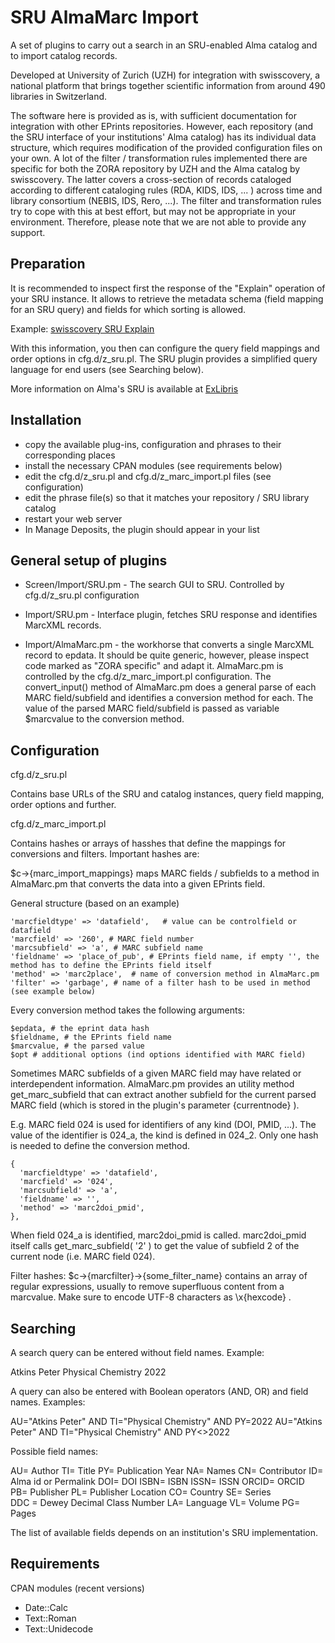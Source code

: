 # SRU AlmaMarc Import

A set of plugins to carry out a search in an SRU-enabled Alma catalog and to import catalog records.

Developed at University of Zurich (UZH) for integration with swisscovery, a national platform that brings together scientific information from around 490 libraries in Switzerland.

The software here is provided as is, with sufficient documentation for integration with other EPrints repositories. However, each repository (and the SRU interface of your institutions' Alma catalog) has its individual data structure, which requires modification of the provided configuration files on your own. A lot of the filter / transformation rules implemented there are specific for both the ZORA repository by UZH and the Alma catalog by swisscovery. The latter covers a cross-section of records cataloged according to different cataloging rules (RDA, KIDS, IDS, ... ) across time and library consortium (NEBIS, IDS, Rero, ...). The filter and transformation rules try to cope with this at best effort, but may not be appropriate in your environment. Therefore, please note that we are not able to provide any support.

## Preparation

It is recommended to inspect first the response of the "Explain" operation of your SRU instance. It allows to retrieve the metadata schema (field mapping for an SRU query) and fields for which sorting is allowed.

Example: [swisscovery SRU Explain](https://swisscovery.slsp.ch/view/sru/41SLSP_NETWORK?version=1.2&operation=explain)  

With this information, you then can configure the query field mappings and order options in cfg.d/z_sru.pl. The SRU plugin provides a simplified query language for end users (see Searching below).

More information on Alma's SRU is available at [ExLibris]( https://developers.exlibrisgroup.com/alma/integrations/sru/)


## Installation

- copy the available plug-ins, configuration and phrases to their corresponding places
- install the necessary CPAN modules (see requirements below)
- edit the cfg.d/z_sru.pl and cfg.d/z_marc_import.pl files (see configuration)
- edit the phrase file(s) so that it matches your repository / SRU library catalog 
- restart your web server
- In Manage Deposits, the plugin should appear in your list


## General setup of plugins

- Screen/Import/SRU.pm - The search GUI to SRU. Controlled by cfg.d/z_sru.pl configuration
 
- Import/SRU.pm - Interface plugin, fetches SRU response and identifies MarcXML records.

- Import/AlmaMarc.pm - the workhorse that converts a single MarcXML record to epdata. It should be quite generic, however, please inspect code marked as "ZORA specific" and adapt it. AlmaMarc.pm is controlled by the cfg.d/z_marc_import.pl configuration. The convert_input() method of AlmaMarc.pm does a general parse of each MARC field/subfield and identifies a conversion method for each. The value of the parsed MARC field/subfield is passed as variable $marcvalue to the conversion method.

## Configuration

cfg.d/z_sru.pl 

Contains base URLs of the SRU and catalog instances, query field mapping, order options and further.

cfg.d/z_marc_import.pl

Contains hashes or arrays of hasshes that define the mappings for conversions and filters. Important hashes are:

$c->{marc_import_mappings} 
maps MARC fields / subfields to a method in AlmaMarc.pm that converts the data into a given EPrints field.

General structure (based on an example)

```
'marcfieldtype' => 'datafield',   # value can be controlfield or datafield
'marcfield' => '260', # MARC field number
'marcsubfield' => 'a', # MARC subfield name
'fieldname' => 'place_of_pub', # EPrints field name, if empty '', the method has to define the EPrints field itself
'method' => 'marc2place',  # name of conversion method in AlmaMarc.pm
'filter' => 'garbage', # name of a filter hash to be used in method (see example below)
```

Every conversion method takes the following arguments: 
```
$epdata, # the eprint data hash
$fieldname, # the EPrints field name  
$marcvalue, # the parsed value
$opt # additional options (ind options identified with MARC field)
```


Sometimes MARC subfields of a given MARC field may have related or interdependent information. AlmaMarc.pm provides an utility method get_marc_subfield that can extract another subfield for the current parsed MARC field (which is stored in the plugin's parameter {currentnode} ).

E.g. MARC field 024 is used for identifiers of any kind (DOI, PMID, ...). The value of the identifier is 024_a, the kind is defined in 024_2. Only one hash is needed to define the conversion method.

```
{
  'marcfieldtype' => 'datafield',
  'marcfield' => '024',
  'marcsubfield' => 'a',
  'fieldname' => '',
  'method' => 'marc2doi_pmid',
},
``` 

When field 024_a is identified, marc2doi_pmid is called. marc2doi_pmid itself calls get_marc_subfield( '2' ) to get the value of subfield 2 of the current node (i.e. MARC field 024).


Filter hashes:
$c->{marcfilter}->{some_filter_name} contains an array of regular expressions, usually to remove superfluous content from a marcvalue. Make sure to encode UTF-8 characters as \x{hexcode} . 


## Searching

A search query can be entered without field names. Example:

Atkins Peter Physical Chemistry 2022

A query can also be entered with Boolean operators (AND, OR) and field names. Examples:

AU="Atkins Peter" AND TI="Physical Chemistry" AND PY=2022
AU="Atkins Peter" AND TI="Physical Chemistry" AND PY<>2022  

Possible field names:

AU= Author
TI= Title
PY= Publication Year
NA= Names
CN= Contributor
ID= Alma id or Permalink
DOI= DOI
ISBN= ISBN
ISSN= ISSN
ORCID= ORCID	
PB= Publisher
PL= Publisher Location
CO= Country
SE= Series	
DDC = Dewey Decimal Class Number
LA= Language
VL= Volume
PG= Pages

The list of available fields depends on an institution's SRU implementation.


## Requirements

CPAN modules (recent versions)
- Date::Calc
- Text::Roman
- Text::Unidecode

